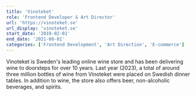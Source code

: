```yaml
---
title: 'Vinoteket'
role: 'Frontend Developer & Art Director'
url: 'https://vinoteket.se'
url_display: 'vinoteket.se'
start_date: '2019-02-01'
end_date: '2021-08-01'
categories: ['Frontend Development', 'Art Direction', 'E-commerce']
---
```


Vinoteket is Sweden's leading online wine store and has been delivering wine to
doorsteps for over 10 years. Last year (2023), a total of around three million
bottles of wine from Vinoteket were placed on Swedish dinner tables. In addition
to wine, the store also offers beer, non-alcoholic beverages, and spirits.
